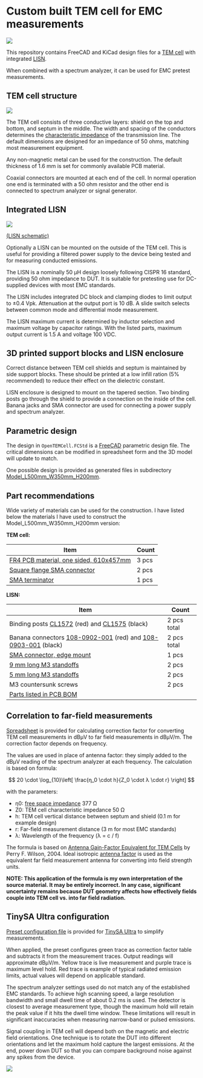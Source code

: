 # Custom built TEM cell for EMC measurements

![](images/side_view.jpg)

This repository contains FreeCAD and KiCad design files for a [TEM cell](https://en.wikipedia.org/wiki/TEM_cell)
with integrated [LISN](https://en.wikipedia.org/wiki/Line_Impedance_Stabilization_Network).

When combined with a spectrum analyzer, it can be used for EMC pretest measurements.

## TEM cell structure

![](images/side_view.png)

The TEM cell consists of three conductive layers: shield on the top and bottom, and septum in the middle.
The width and spacing of the conductors determines the [characteristic impedance](https://en.wikipedia.org/wiki/Characteristic_impedance) of the transmission line.
The default dimensions are designed for an impedance of 50 ohms, matching most measurement equipment.

Any non-magnetic metal can be used for the construction.
The default thickness of 1.6 mm is set for commonly available PCB material.

Coaxial connectors are mounted at each end of the cell.
In normal operation one end is terminated with a 50 ohm resistor
and the other end is connected to spectrum analyzer or signal generator.

## Integrated LISN

![](lisn/images/lisn_pcb.png)

[(LISN schematic)](lisn/images/lisn.pdf)

Optionally a LISN can be mounted on the outside of the TEM cell.
This is useful for providing a filtered power supply to the device being tested and for measuring conducted emissions.

The LISN is a nominally 50 µH design loosely following CISPR 16 standard, providing 50 ohm impedance to DUT.
It is suitable for pretesting use for DC-supplied devices with most EMC standards.

The LISN includes integrated DC block and clamping diodes to limit output to ±0.4 Vpk.
Attenuation at the output port is 10 dB.
A slide switch selects between common mode and differential mode measurement.

The LISN maximum current is determined by inductor selection and maximum voltage by capacitor ratings.
With the listed parts, maximum output current is 1.5 A and voltage 100 VDC.

## 3D printed support blocks and LISN enclosure

Correct distance between TEM cell shields and septum is maintained by side support blocks.
These should be printed at a low infill ration (5% recommended) to reduce their effect on the dielectric constant.

LISN enclosure is designed to mount on the tapered section.
Two binding posts go through the shield to provide a connection on the inside of the cell.
Banana jacks and SMA connector are used for connecting a power supply and spectrum analyzer.

## Parametric design

The design in `OpenTEMCell.FCStd` is a [FreeCAD](https://www.freecad.org/) parametric design file.
The critical dimensions can be modified in spreadsheet form and the 3D model will update to match.

One possible design is provided as generated files in subdirectory [Model_L500mm_W350mm_H200mm](Model_L500mm_W350mm_H200mm).

## Part recommendations

Wide variety of materials can be used for the construction.
I have listed below the materials I have used to construct the Model_L500mm_W350mm_H200mm version:

**TEM cell:**

|Item|Count|
|--|--|
| [FR4 PCB material, one sided, 610x457mm](https://www.tme.eu/fi/en/details/lam457x610e1.5/one-layer-laminates/) | 3 pcs |
| [Square flange SMA connector](https://www.tme.eu/fi/en/details/rf2-155-t-00-50-g/sma-smb-smc-connectors/adam-tech/) | 2 pcs |
| [SMA terminator](https://www.tme.eu/fi/en/details/132360/sma-smb-smc-connectors/amphenol-rf/) | 1 pcs |


**LISN:**

|Item|Count|
|--|--|
|Binding posts [CL1572](https://www.tme.eu/en/details/cl1572/4mm-banana-sockets/cliff/) (red) and [CL1575](https://www.tme.eu/en/details/cl1575/4mm-banana-sockets/cliff/) (black) | 2 pcs total |
| Banana connectors [108-0902-001](https://www.digikey.fi/en/products/detail/cinch-connectivity-solutions-johnson/108-0902-001/5929) (red) and [108-0903-001](https://www.digikey.fi/en/products/detail/cinch-connectivity-solutions-johnson/108-0903-001/5930) (black) | 2 pcs total |
| [SMA connector, edge mount](https://www.tme.eu/en/details/rf2145at1750ghdw/sma-smb-smc-connectors/adam-tech/rf2-145a-t-17-50-g-hdw/) | 1 pcs |
| [9 mm long M3 standoffs](https://www.tme.eu/en/details/tff-m3x9_dr113/metal-spacers/dremec/113x09/) | 2 pcs |
| [5 mm long M3 standoffs](https://www.tme.eu/en/details/tfm-m3x5_dr223/metal-spacers/dremec/223x05/) | 2 pcs |
| M3 countersunk screws | 2 pcs |
| [Parts listed in PCB BOM](lisn/gerbers/lisn-BOM.csv) | |

## Correlation to far-field measurements

[Spreadsheet](Model_L500mm_W350mm_H200mm/CorrectionFactors.ods) is provided for calculating correction factor for converting TEM cell measurements in dBµV to far field measurements in dBµV/m. The correction factor depends on frequency.

The values are used in place of antenna factor: they simply added to the dBµV reading of the spectrum analyzer at each frequency. The calculation is based on formula:

$$ 20 \cdot \log_{10}\left[ \frac{η_0 \cdot h}{Z_0 \cdot λ \cdot r} \right] $$

with the parameters:

* η0: [free space impedance](https://en.wikipedia.org/wiki/Impedance_of_free_space) 377 Ω
* Z0: TEM cell characteristic impedance 50 Ω
* h: TEM cell vertical distance between septum and shield (0.1 m for example design)
* r: Far-field measurement distance (3 m for most EMC standards)
* λ: Wavelength of the frequency (λ = c / f)

The formula is based on [Antenna Gain-Factor Equivalent for TEM Cells](https://tsapps.nist.gov/publication/get_pdf.cfm?pub_id=31708) by Perry F. Wilson, 2004.
Ideal isotropic [antenna factor](https://en.wikipedia.org/wiki/Antenna_factor) is used as the equivalent far field measurement antenna for converting into field strength units.

**NOTE: This application of the formula is my own interpretation of the source material.
It may be entirely incorrect. In any case, significant uncertainty remains because DUT geometry affects how effectively fields couple into TEM cell vs. into far field radiation.**

## TinySA Ultra configuration

[Preset configuration file]() is provided for [TinySA Ultra](https://www.tinysa.org/) to simplify measurements.

When applied, the preset configures green trace as correction factor table and subtracts it from the measurement traces. Output readings will approximate dBµV/m. Yellow trace is live measurement and purple trace is maximum level hold. Red trace is example of typical radiated emission limits, actual values will depend on applicable standard.

The spectrum analyzer settings used do not match any of the established EMC standards.
To achieve high scanning speed, a large resolution bandwidth and small dwell time of about 0.2 ms is used.
The detector is closest to average measurement type, though the maximum hold will retain the peak value if it hits the dwell time window.
These limitations will result in significant inaccuracies when measuring narrow-band or pulsed emissions.

Signal coupling in TEM cell will depend both on the magnetic and electric field orientations.
One technique is to rotate the DUT into different orientations and let the maximum hold capture the largest emissions. At the end, power down DUT so that you can compare background noise against any spikes from the device.

![](images/TinySA_screenshot.png)